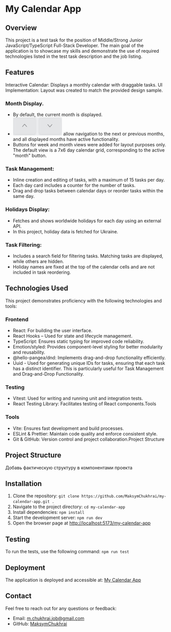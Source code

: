 # My Calendar App

## Overview
This project is a test task for the position of Middle/Strong Junior JavaScript/TypeScript Full-Stack Developer. The main goal of the application is to showcase my skills and demonstrate the use of required technologies listed in the test task description and the job listing.

## Features
Interactive Calendar: Displays a monthly calendar with draggable tasks.
UI Implementation: Layout was created to match the provided design sample.

### **Month Display**. 
- By default, the current month is displayed.
- ![Buttons](./public/buttons-uppdown.jpg)   allow navigation to the next or previous months, and all displayed months have active functionality.
- Buttons for week and month views were added for layout purposes only. The default view is a 7x6 day calendar grid, corresponding to the active "month" button.

### **Task Management**:
- Inline creation and editing of tasks, with a maximum of 15 tasks per day.
- Each day card includes a counter for the number of tasks.
- Drag and drop tasks between calendar days or reorder tasks within the same day.

### **Holidays Display**:
- Fetches and shows worldwide holidays for each day using an external API.
- In this project, holiday data is fetched for Ukraine.

### **Task Filtering**:
- Includes a search field for filtering tasks. Matching tasks are displayed, while others are hidden.
- Holiday names are fixed at the top of the calendar cells and are not included in task reordering.

## Technologies Used
This project demonstrates proficiency with the following technologies and tools:

### Frontend
- React: For building the user interface.
- React Hooks – Used for state and lifecycle management.
- TypeScript: Ensures static typing for improved code reliability.
- Emotion/styled: Provides component-level styling for better modularity and reusability.
- @hello-pangea/dnd: Implements drag-and-drop functionality efficiently.
- Uuid - Used for generating unique IDs for tasks, ensuring that each task has a distinct identifier. This is particularly useful for Task Management and Drag-and-Drop Functionality.
### Testing
- Vitest: Used for writing and running unit and integration tests.
- React Testing Library: Facilitates testing of React components.Tools
### Tools
- Vite: Ensures fast development and build processes.
- ESLint & Prettier: Maintain code quality and enforce consistent style.
- Git & GitHub: Version control and project collaboration.Project Structure

## Project Structure 
Добавь фактическую структуру в компонентами проекта

## Installation
1.	Clone the repository:
`git clone https://github.com/MaksymChukhrai/my-calendar-app.git .`
2.	Navigate to the project directory:
`cd my-calendar-app`
3.	Install dependencies:
`npm install`
4.	Start the development server:
`npm run dev`
5. Open the browser page at [http://localhost:5173/my-calendar-app](http://localhost:5173/my-calendar-app/)

## Testing
To run the tests, use the following command:
`npm run test`

## Deployment
The application is deployed and accessible at: [My Calendar App](https://maksymchukhrai.github.io/my-calendar-app/)

## Contact
Feel free to reach out for any questions or feedback:
- Email: m.chukhrai.job@gmail.com
- GitHub: [MaksymChukhrai](https://github.com/MaksymChukhrai)
